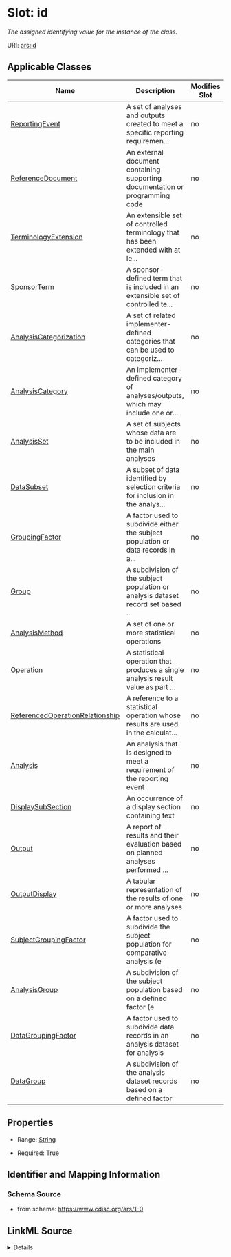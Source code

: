 # Slot: id


_The assigned identifying value for the instance of the class._



URI: [ars:id](https://www.cdisc.org/ars/1-0/id)



<!-- no inheritance hierarchy -->




## Applicable Classes

| Name | Description | Modifies Slot |
| --- | --- | --- |
[ReportingEvent](ReportingEvent.md) | A set of analyses and outputs created to meet a specific reporting requiremen... |  no  |
[ReferenceDocument](ReferenceDocument.md) | An external document containing supporting documentation or programming code |  no  |
[TerminologyExtension](TerminologyExtension.md) | An extensible set of controlled terminology that has been extended with at le... |  no  |
[SponsorTerm](SponsorTerm.md) | A sponsor-defined term that is included in an extensible set of controlled te... |  no  |
[AnalysisCategorization](AnalysisCategorization.md) | A set of related implementer-defined categories that can be used to categoriz... |  no  |
[AnalysisCategory](AnalysisCategory.md) | An implementer-defined category of analyses/outputs, which may include one or... |  no  |
[AnalysisSet](AnalysisSet.md) | A set of subjects whose data are to be included in the main analyses |  no  |
[DataSubset](DataSubset.md) | A subset of data identified by selection criteria for inclusion in the analys... |  no  |
[GroupingFactor](GroupingFactor.md) | A factor used to subdivide either the subject population or data records in a... |  no  |
[Group](Group.md) | A subdivision of the subject population or analysis dataset record set based ... |  no  |
[AnalysisMethod](AnalysisMethod.md) | A set of one or more statistical operations |  no  |
[Operation](Operation.md) | A statistical operation that produces a single analysis result value as part ... |  no  |
[ReferencedOperationRelationship](ReferencedOperationRelationship.md) | A reference to a statistical operation whose results are used in the calculat... |  no  |
[Analysis](Analysis.md) | An analysis that is designed to meet a requirement of the reporting event |  no  |
[DisplaySubSection](DisplaySubSection.md) | An occurrence of a display section containing text |  no  |
[Output](Output.md) | A report of results and their evaluation based on planned analyses performed ... |  no  |
[OutputDisplay](OutputDisplay.md) | A tabular representation of the results of one or more analyses |  no  |
[SubjectGroupingFactor](SubjectGroupingFactor.md) | A factor used to subdivide the subject population for comparative analysis (e |  no  |
[AnalysisGroup](AnalysisGroup.md) | A subdivision of the subject population based on a defined factor (e |  no  |
[DataGroupingFactor](DataGroupingFactor.md) | A factor used to subdivide data records in an analysis dataset for analysis |  no  |
[DataGroup](DataGroup.md) | A subdivision of the analysis dataset records based on a defined factor |  no  |







## Properties

* Range: [String](String.md)

* Required: True





## Identifier and Mapping Information







### Schema Source


* from schema: https://www.cdisc.org/ars/1-0




## LinkML Source

<details>
```yaml
name: id
description: The assigned identifying value for the instance of the class.
from_schema: https://www.cdisc.org/ars/1-0
rank: 1000
identifier: true
alias: id
domain_of:
- ReportingEvent
- ReferenceDocument
- TerminologyExtension
- SponsorTerm
- AnalysisCategorization
- AnalysisCategory
- AnalysisSet
- DataSubset
- GroupingFactor
- Group
- AnalysisMethod
- Operation
- ReferencedOperationRelationship
- Analysis
- DisplaySubSection
- Output
- OutputDisplay
range: string
required: true

```
</details>